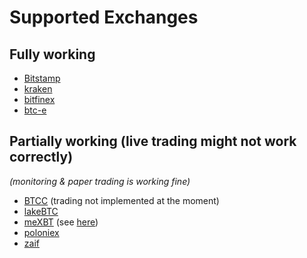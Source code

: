 # Supported Exchanges

## Fully working

- [Bitstamp](http://bitstamp.com/)
- [kraken](http://kraken.com/)
- [bitfinex](https://bitfinex.com/)
- [btc-e](https://btc-e.com/)

## Partially working (live trading might not work correctly)

*(monitoring & paper trading is working fine)*

- [BTCC](https://btcc.com/) (trading not implemented at the moment)
- [lakeBTC](https://lakebtc.com/)
- [meXBT](https://mexbt.com/) (see [here](https://github.com/askmike/gekko/issues/288#issuecomment-223810974))
- [poloniex](https://poloniex.com/)
- [zaif](https://zaif.jp/trade_btc_jpy)